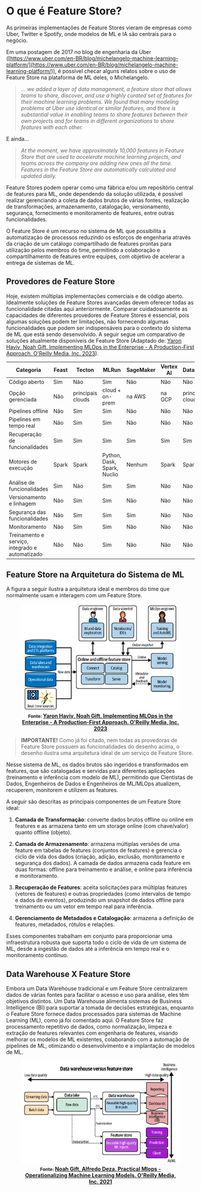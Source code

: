 # O que é Feature Store?

As primeiras implementações de Feature Stores vieram de empresas como Uber, Twitter e Spotify, onde modelos de ML e IA são centrais para o negócio. 

Em uma postagem de 2017 no blog de engenharia da Uber ([https://www.uber.com/en-BR/blog/michelangelo-machine-learning-platform/](https://www.uber.com/en-BR/blog/michelangelo-machine-learning-platform/)), é possível checar alguns relatos sobre o uso de Feature Store na plataforma de ML deles, o Michelangelo.

>  *... we added a layer of data management, a feature store that allows teams to share, discover, and use a highly curated set of features for their machine learning problems.  We found that many modeling problems at Uber use identical or similar features, and there is substantial value in enabling teams to share features between their own projects and for teams in different organizations to share features with each other.*

E ainda...

> *At the moment, we have approximately 10,000 features in Feature Store that are used to accelerate machine learning projects, and teams across the company are adding new ones all the time. Features in the Feature Store are automatically calculated and updated daily.*

Feature Stores podem operar como uma fábrica e/ou um repositório central de features para ML, onde dependendo da solução utilizada, é possível realizar gerenciando a coleta de dados brutos de várias fontes, realização de transformações, armazenamento, catalogação, versionamento, segurança, fornecimento e monitoramento de features, entre outras funcionalidades. 

O Feature Store é um recurso no sistema de ML que possibilita a automatização de processos reduzindo os esforços de engenharia através da criação de um catálogo compartilhado de features prontas para utilização pelos membros do time, permitindo a colaboração e compartilhamento de features entre equipes, com objetivo de acelerar a entrega de sistemas de ML. 

## Provedores de Feature Store

Hoje, existem múltiplas implementações comerciais e de código aberto. Idealmente soluções de Feature Stores avançadas devem oferecer todas as funcionalidade citadas aqui anteriormente. Comparar cuidadosamente as capacidades de diferentes provedores de Feature Stores é essencial, pois algumas soluções podem ter limitações, não fornecendo algumas funcionalidades que podem ser indispensáveis para o contexto do sistema de ML que está sendo desenvolvido. A seguir segue um comparativo de soluções atualmente disponíveis de Feature Store (Adaptado de: [Yaron Haviv, Noah Gift. Implementing MLOps in the Enterprise - A Production-First Approach. O'Reilly Media, Inc. 2023](https://www.oreilly.com/library/view/implementing-mlops-in/9781098136574/)).

| Categoria                                         | Feast                                    | Tecton            | MLRun                              | SageMaker    | Vertex AI      | Databricks        | HopsWorks            |
|---------------------------------------------------|------------------------------------------|-------------------|------------------------------------|--------------|----------------|-------------------|----------------------|
| Código aberto                                     | Sim                                      | Não               | Sim                                | Não          | Não            | Não               | Sim                  |
| Opção gerenciada                                  | Não                                      | principais clouds | cloud + on-prem                   | na AWS       | na GCP         | principais clouds | cloud + on-prem      |
| Pipelines offline                                 | Não                                      | Sim               | Sim                                | Não          | Não            | Não               | Sim                  |
| Pipelines em tempo real                           | Não                                      | Sim               | Sim                                | Não          | Não            | Não               | Não                  |
| Recuperação de funcionalidades                    | Sim                                      | Sim               | Sim                                | Sim          | Sim            | Sim               | Sim                  |
| Motores de execução                               | Spark                                    | Spark             | Python, Dask, Spark, Nuclio        | Nenhum       | Spark          | Spark             | Spark, Flink         |
| Análise de funcionalidades                        | Sim                                      | Não               | Sim                                | Sim          | Não            | Não               | Sim                  |
| Versionamento e linhagem                          | Não                                      | Sim               | Sim                                | Não          | Não            | Não               | Sim                  |
| Segurança das funcionalidades                     | Não                                      | Sim               | Sim                                | Sim          | Não            | Não               | Não                  |
| Monitoramento                                     | Não                                      | Sim               | Sim                                | Não          | Não            | Não               | Sim                  |
| Treinamento e serviço, integrado e automatizado   | Não                                      | Não               | Sim                                | Não          | Não            | Não               | Sim                  |

## Feature Store na Arquitetura do Sistema de ML

A figura a seguir ilustra a arquitetura ideal e membros do time que normalmente usam e interagem com um Feature Store. 

<div align="center">
  <figure>
    <img src="fs_ml_system.png" alt="Feature Store no sistema de ML">
    <figcaption style="font-size: 12px; font-weight: bold;">
      Fonte: <a href="https://www.oreilly.com/library/view/implementing-mlops-in/9781098136574/" style="font-size: 14px; font-weight: bold;">Yaron Haviv, Noah Gift. Implementing MLOps in the Enterprise - A Production-First Approach. O'Reilly Media, Inc. 2023</a>
    </figcaption>
  </figure>
</div>

> **IMPORTANTE!** Como já foi citado, nem todas as provedoras de Feature Store possuem as funcionalidades do desenho acima, o desenho ilustra uma arquitetura ideal de um serviço de Feature Store. 

Nesse sistema de ML, os dados brutos são ingeridos e transformados em features, que são catalogadas e servidas para diferentes aplicações (treinamento e inferência com modelo de ML), permitindo que Cientistas de Dados, Engenheiros de Dados e Engenheiros de ML/MLOps atualizem, recuperem, monitorem e utilizem as features.

A seguir são descritas as principais componentes de um Feature Store ideal:

1. **Camada de Transformação**: converte dados brutos offline ou online em features e as armazena tanto em um storage online (com chave/valor) quanto offline (objeto).

2. **Camada de Armazenamento**: armazena múltiplas versões de uma feature em tabelas de features (conjuntos de features) e gerencia o ciclo de vida dos dados (criação, adição, exclusão, monitoramento e segurança dos dados). A camada de dados armazena cada feature em duas formas: offline para treinamento e análise, e online para inferência e monitoramento.

3. **Recuperação de Features**: aceita solicitações para múltiplas features (vetores de features) e outras propriedades (como intervalos de tempo e dados de eventos), produzindo um snapshot de dados offline para treinamento ou um vetor em tempo real para inferência.

4. **Gerenciamento de Metadados e Catalogação**: armazena a definição de features, metadados, rótulos e relações.

Esses componentes trabalham em conjunto para proporcionar uma infraestrutura robusta que suporta todo o ciclo de vida de um sistema de ML, desde a ingestão de dados até a inferência em tempo real e o monitoramento contínuo.

## Data Warehouse X Feature Store

Embora um Data Warehouse tradicional e um Feature Store centralizarem dados de várias fontes para facilitar o acesso e uso para análise, eles têm objetivos distintos. Um Data Warehouse alimenta sistemas de Business Intelligence (BI) para suportar a tomada de decisões estratégicas, enquanto o Feature Store fornece dados processados para sistemas de Machine Learning (ML), como já foi comentado aqui. O Feature Store faz processamento repetitivo de dados, como normalização, limpeza e extração de features relevantes com engenharia de features, visando melhorar os modelos de ML existentes, colaborando com a automação de pipelines de ML, otimizando o desenvolvimento e a implantação de modelos de ML.

<div align="center">
  <figure>
    <img src="dw_versus_fs.png" alt="Data Warehouse X Feature Store">
    <figcaption style="font-size: 12px; font-weight: bold;">
      Fonte: <a href="https://paiml.com/docs/home/books/practical-mlops/" style="font-size: 14px; font-weight: bold;">Noah Gift, Alfredo Deza. Practical Mlops - Operationalizing Machine Learning Models. O'Reilly Media, Inc. 2021</a>
    </figcaption>
  </figure>
</div>
